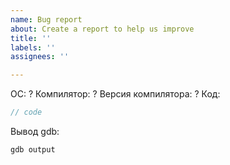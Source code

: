 ```yaml
---
name: Bug report
about: Create a report to help us improve
title: ''
labels: ''
assignees: ''

---
```


ОС: ?
Компилятор: ?
Версия компилятора: ?
Код:
```c
// code
```
Вывод gdb:
```
gdb output
```
